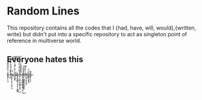 # Random Lines

This repository contains all the codes that I {had, have, will, would},{written, write} but didn't put into a specific repository to act as singleton point of reference in multiverse world.

## Everyone hates this


I̶̡̨̹͉̦͑͐̏̒̃̑͂̅̋͝͝ ̵͖̈͑̉h̶̡̼̝̠̯͔̣͎̥̠̫͒͗̒̅̀̄̀͐̇̉̚͝͠͠a̷̝͚͓̖̐͑̏̓̓͊͛̈́̊͘͝͝͝ẗ̴̢̬̘̳̭̦̝̖̝̗͔̯͇͜e̵̹̜̥̪̝̮͖͚̣͓̱͒̏͂́͆͊́͆̉̇̽ͅ ̸̨̠̝̯͖͓͎̻͎͍̗̫̜̤̉̃̏̔̉̊͜t̶̝̩͖̳̱͚͈̠̻̬̝̘͒͋̽̄͝ḧ̶͓̱̩͓͓̜̭́̏̑̇͛̕ͅi̴̳̱̩̬̥̼̍̈́s̶̥̩̙̗̱̄̄̃
